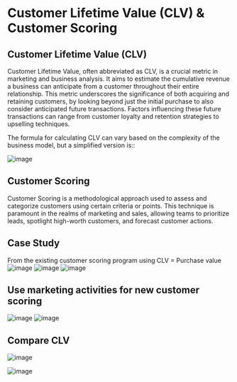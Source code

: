 # Customer Lifetime Value (CLV) & Customer Scoring

## Customer Lifetime Value (CLV)

Customer Lifetime Value, often abbreviated as CLV, is a crucial metric in marketing and business analysis. It aims to estimate the cumulative revenue a business can anticipate from a customer throughout their entire relationship. This metric underscores the significance of both acquiring and retaining customers, by looking beyond just the initial purchase to also consider anticipated future transactions. Factors influencing these future transactions can range from customer loyalty and retention strategies to upselling techniques.

The formula for calculating CLV can vary based on the complexity of the business model, but a simplified version is::


![image](https://github.com/Hakulani/CustomerAnalytics/assets/61573397/360ec64a-a11f-4ad6-bcf2-ac94d0806afa)

## Customer Scoring
Customer Scoring is a methodological approach used to assess and categorize customers using certain criteria or points. This technique is paramount in the realms of marketing and sales, allowing teams to prioritize leads, spotlight high-worth customers, and forecast customer actions.

## Case Study 
From the existing customer scoring program using CLV = Purchase value
![image](https://github.com/Hakulani/CustomerAnalytics/assets/61573397/1bd09ea9-8f6a-47ed-8bc4-c80cbc72f033)
![image](https://github.com/Hakulani/CustomerAnalytics/assets/61573397/45366e29-686e-45a9-b8ee-fc29ab70e4dc)
![image](https://github.com/Hakulani/CustomerAnalytics/assets/61573397/06182e36-5393-4a9b-b70d-3a5520de58e6)

## Use marketing activities for new customer scoring
![image](https://github.com/Hakulani/CustomerAnalytics/assets/61573397/8aade2e5-57b6-4d28-a0c4-2d4405f106b3)
![image](https://github.com/Hakulani/CustomerAnalytics/assets/61573397/5c073d09-158f-4227-aa7b-440ee86c4945)

## Compare CLV 
![image](https://github.com/Hakulani/CustomerAnalytics/assets/61573397/bfae48d3-3c7e-493b-b396-9f29120d22df)

![image](https://github.com/Hakulani/CustomerAnalytics/assets/61573397/8bc6d867-fb2a-460d-b705-8ff8bfe55421)

